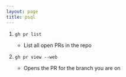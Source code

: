 ```yaml
---
layout: page
title: psql
---
```


1. `gh pr list`
   - List all open PRs in the repo

2. `gh pr view --web`
   - Opens the PR for the branch you are on

